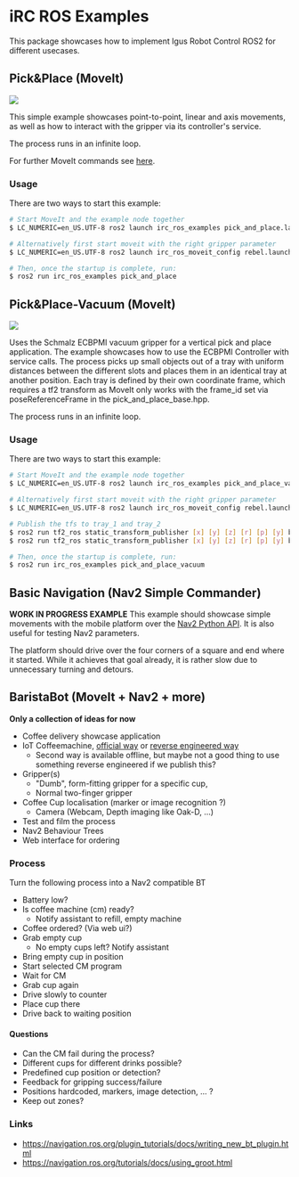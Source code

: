 # iRC ROS Examples

This package showcases how to implement Igus Robot Control ROS2 for different usecases.


## Pick&Place (MoveIt)
![](doc/pick_and_place.gif)

This simple example showcases point-to-point, linear and axis movements, as well as how to interact with the gripper via its controller's service.

The process runs in an infinite loop.

For further MoveIt commands see [here](https://moveit.picknik.ai/humble/doc/examples/examples.html#using-moveit-directly-through-the-c-api).

### Usage
There are two ways to start this example:

``` bash
# Start MoveIt and the example node together
$ LC_NUMERIC=en_US.UTF-8 ros2 launch irc_ros_examples pick_and_place.launch.py

# Alternatively first start moveit with the right gripper parameter
$ LC_NUMERIC=en_US.UTF-8 ros2 launch irc_ros_moveit_config rebel.launch.py gripper:="ext_dio_gripper"

# Then, once the startup is complete, run:
$ ros2 run irc_ros_examples pick_and_place
```

## Pick&Place-Vacuum (MoveIt)
![](doc/pick_and_place_vacuum.gif)

Uses the Schmalz ECBPMI vacuum gripper for a vertical pick and place application.
The example showcases how to use the ECBPMI Controller with service calls.
The process picks up small objects out of a tray with uniform distances between the different slots and places them in an identical tray at another position.
Each tray is defined by their own coordinate frame, which requires a tf2 transform as MoveIt only works with the frame_id set via poseReferenceFrame in the pick_and_place_base.hpp.

The process runs in an infinite loop.

### Usage
There are two ways to start this example:

``` bash
# Start MoveIt and the example node together
$ LC_NUMERIC=en_US.UTF-8 ros2 launch irc_ros_examples pick_and_place_vacuum.launch.py

# Alternatively first start moveit with the right gripper parameter
$ LC_NUMERIC=en_US.UTF-8 ros2 launch irc_ros_moveit_config rebel.launch.py gripper:="schmalz_ecbpmi"

# Publish the tfs to tray_1 and tray_2
$ ros2 run tf2_ros static_transform_publisher [x] [y] [z] [r] [p] [y] base_link tray_1
$ ros2 run tf2_ros static_transform_publisher [x] [y] [z] [r] [p] [y] base_link tray_2

# Then, once the startup is complete, run:
$ ros2 run irc_ros_examples pick_and_place_vacuum
```

## Basic Navigation (Nav2 Simple Commander)
**WORK IN PROGRESS EXAMPLE**
This example should showcase simple movements with the mobile platform over the [Nav2 Python API](https://navigation.ros.org/commander_api/index.html). It is also useful for testing Nav2 parameters.

The platform should drive over the four corners of a square and end where it started. While it achieves that goal already, it is rather slow due to unnecessary turning and detours.

## BaristaBot (MoveIt + Nav2 + more)
**Only a collection of ideas for now**
 - Coffee delivery showcase application
 - IoT Coffeemachine, [official way](https://api-docs.home-connect.com/quickstart) or [reverse engineered way](https://github.com/osresearch/hcpy)
   - Second way is available offline, but maybe not a good thing to use something reverse engineered if we publish this?
 - Gripper(s)
   - "Dumb", form-fitting gripper for a specific cup,
   - Normal two-finger gripper
 - Coffee Cup localisation (marker or image recognition ?)
   - Camera (Webcam, Depth imaging like Oak-D, ...)
 - Test and film the process
 - Nav2 Behaviour Trees
 - Web interface for ordering

### Process
Turn the following process into a Nav2 compatible BT
 - Battery low?
 - Is coffee machine (cm) ready?
   - Notify assistant to refill, empty machine
 - Coffee ordered? (Via web ui?)
 - Grab empty cup
   - No empty cups left? Notify assistant
 - Bring empty cup in position
 - Start selected CM program
 - Wait for CM
 - Grab cup again
 - Drive slowly to counter
 - Place cup there
 - Drive back to waiting position

#### Questions
 - Can the CM fail during the process?
 - Different cups for different drinks possible?
 - Predefined cup position or detection?
 - Feedback for gripping success/failure
 - Positions hardcoded, markers, image detection, ... ?
 - Keep out zones?

### Links
 - https://navigation.ros.org/plugin_tutorials/docs/writing_new_bt_plugin.html
 - https://navigation.ros.org/tutorials/docs/using_groot.html

